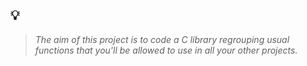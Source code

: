 ## 💡 
> _The aim of this project is to code a C library regrouping usual functions that you'll be allowed to use in all your other projects._
